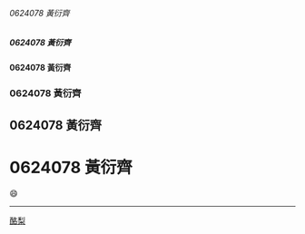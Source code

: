 ###### 0624078 黃衍齊

##### 0624078 黃衍齊

#### 0624078 黃衍齊

### 0624078 黃衍齊

## 0624078 黃衍齊

# 0624078 黃衍齊

:smile:

---


[酪梨](https://giphy.com/gifs/reaction-13gvXfEVlxQjDO)


